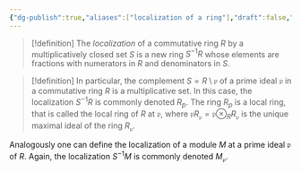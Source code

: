 ```yaml
---
{"dg-publish":true,"aliases":["localization of a ring"],"draft":false,"permalink":"/MATH/代数几何/Nodes/Localization of a Ring/","dgPassFrontmatter":true}
---
```



> [!definition]
> The *localization* of a commutative ring $R$ by a multiplicatively closed set $S$ is a new ring $S^{-1} R$ whose elements are fractions with numerators in $R$ and denominators in $S$.


> [!definition]
> In particular, the complement $S=R \setminus \mathfrak{p}$ of a prime ideal $\mathfrak{p}$ in a commutative ring $R$ is a multiplicative set. In this case, the localization $S^{-1} R$ is commonly denoted $R_p$. The ring $R_p$ is a local ring, that is called the local ring of $R$ at $\mathfrak{p}$, where $\mathfrak{p} R_{\mathfrak{p}}=\mathfrak{p} \otimes_R R_{\mathfrak{p}}$ is the unique maximal ideal of the ring $R_{\mathfrak{p}}$. 


Analogously one can define the localization of a module $M$ at a prime ideal $\mathfrak{p}$ of $R$. Again, the localization $S^{-1} M$ is commonly denoted $M_{\mathfrak{p}}$.